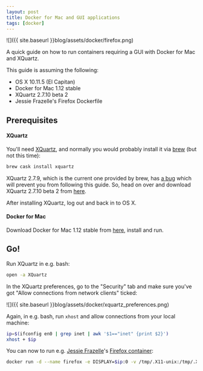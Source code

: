 ```yaml
---
layout: post
title: Docker for Mac and GUI applications
tags: [docker]
---
```


![]({{ site.baseurl }}blog/assets/docker/firefox.png)

A quick guide on how to run containers requiring a GUI with Docker for Mac and XQuartz.

<!--more-->

This guide is assuming the following:

* OS X 10.11.5 (El Capitan)
* Docker for Mac 1.12 stable
* XQuartz 2.7.10 beta 2
* Jessie Frazelle's Firefox Dockerfile

## Prerequisites

#### XQuartz

You'll need [XQuartz](https://www.xquartz.org/), and normally you would probably install it via [brew](http://brew.sh) (but not this time):

```bash
brew cask install xquartz
```

XQuartz 2.7.9, which is the current one provided by brew, has [a bug](https://bugs.freedesktop.org/show_bug.cgi?id=95379) which will prevent you from following this guide. So, head on over and download XQuartz 2.7.10 beta 2 from [here](https://www.xquartz.org/releases/index.html).

After installing XQuartz, log out and back in to OS X.

#### Docker for Mac

Download Docker for Mac 1.12 stable from [here](https://docs.docker.com/docker-for-mac/), install and run.


## Go!

Run XQuartz in e.g. bash:

```bash
open -a XQuartz
```

In the XQuartz preferences, go to the "Security" tab and make sure you've got "Allow connections from network clients" ticked:

![]({{ site.baseurl }}blog/assets/docker/xquartz_preferences.png)

Again, in e.g. bash, run `xhost` and allow connections from your local machine:

```bash
ip=$(ifconfig en0 | grep inet | awk '$1=="inet" {print $2}')
xhost + $ip
```

You can now to run e.g. [Jessie Frazelle](https://blog.jessfraz.com)'s [Firefox container](https://github.com/jfrazelle/dockerfiles/tree/master/firefox):

```bash
docker run -d --name firefox -e DISPLAY=$ip:0 -v /tmp/.X11-unix:/tmp/.X11-unix jess/firefox
```
